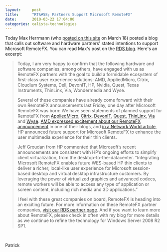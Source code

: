 ```yaml
---
layout:     post
title:      "RT&#58; Partners Support Microsoft RemoteFX"
date:       2010-03-22 17:04:00
categories: calista-technologies
---
```

Today Max Herrmann (who [posted on this site](http://blogs.technet.com/virtualization/archive/2010/03/17/explaining-microsoft-remotefx.aspx "Max's March 18 post") on March 18) posted a blog that calls out software and hardware partners' stated intentions to support Microsoft RemoteFX. You can read Max's post on the [RDS blog](http://blogs.msdn.com/rds/archive/2010/03/22/partners-support-microsoft-remotefx.aspx "RDS blog on MSDN"). Here's an excerpt: 

> Today, I am very happy to confirm that the following hardware and software companies, among others, have engaged with us as RemoteFX partners with the goal to build a formidable ecosystem of first-class user experience solutions: AMD, AppliedMicro, Citrix, Cloudium Systems, Dell, DevonIT, HP, Nvidia, Quest, Texas Instruments, ThinLinx, Via, Wondermedia and Wyse.
> 
> Several of these companies have already come forward with their own RemoteFX announcements last Friday, one day after Microsoft RemoteFX was born: We have seen statements of planned support for RemoteFX from [AppliedMicro](http://investor.appliedmicro.com/phoenix.zhtml?c=78121&p=irol-newsArticle&ID=1403972&highlight=), [Citrix](http://citrix.com/English/NE/news/news.asp?newsID=1863314), [DevonIT](http://www.devonit.com/about-devon-it/devon-it-announces-plans-for-integration-of-thin-client-solutions-with-microsoft-remotefx-2), [Quest](http://www.quest.com/newsroom/news-releases-show.aspx?contentid=11210), [ThinLinx](http://www.thinlinx.com/about/about.html#about_news), [Via](http://www.via.com.tw/en/resources/pressroom/pressrelease.jsp?press_release_no=4627) and [Wyse](http://www.wyse.com/about/news/pr/2010/0319_MicrosoftRemoteFX.asp). [AMD expressed excitement about our RemoteFX announcement](http://links.amd.com/VirtualFuture) in one of their blogs, and [in a Network World article](http://www.networkworld.com/community/node/58722), HP announced future support for Microsoft RemoteFX to enhance the user multimedia experience for their thin clients. 
> 
> Jeff Groudan from HP commented that Microsoft’s recent announcements are consistent with HP’s ongoing efforts to simplify client virtualization, from the desktop-to-the-datacenter. “Integrating Microsoft RemoteFX enables future WES-based HP thin clients to deliver a richer, local-like user experience for Microsoft session-based desktop and virtual desktop infrastructure customers. By leveraging the power of virtualized graphics and advanced codecs, remote workers will be able to access any type of application or screen content, including rich media and 3D applications.”
> 
> I feel with these great companies on board, RemoteFX is heading into an exciting future. For more information on these RemoteFX partner companies, [visit our RDS partner page](http://www.microsoft.com/windowsserver2008/en/us/rds-partners.aspx). And if you want to learn more about RemoteFX, please check in often with my blog for more details as we continue to refine the technology for Windows Server 2008 R2 SP1.

 

Patrick
